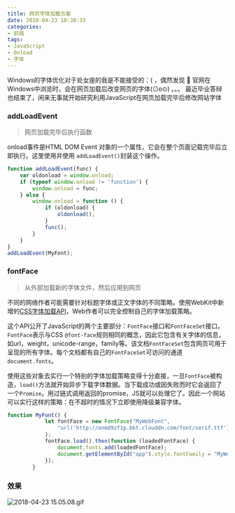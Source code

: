 ```yaml
---
title: 网页字体加载方案
date: 2018-04-23 10:38:33
categories:
- 前端
tags:
- JavaScript
- Onload
- 字体
---
```


Windows的字体优化对于处女座的我是不能接受的：( ，偶然发现  官网在Windows中浏览时，会在网页加载后改变网页的字体(⊙o⊙) 。。。
最近毕业答辩也结束了，闲来无事就开始研究利用JavaScript在网页加载完毕后修改网站字体

### addLoadEvent

> 网页加载完毕后执行函数

onload事件是HTML DOM Event 对象的一个属性，它会在整个页面记载完毕后立即执行。这里使用并使用 `addLoadEvent()`封装这个操作。

```javascript
function addLoadEvent(func) {
	var oldonload = window.onload;
	if (typeof window.onload != 'function') {
		window.onload = func;
	} else {
		window.onload = function () {
			if (oldonload) {
				oldonload();
			}
			func();
		}
	}
}
addLoadEvent(MyFont);
```



### fontFace

> 从外部加载新的字体文件，然后应用到网页

不同的网络作者可能需要针对标题字体或正文字体的不同策略。使用WebKit中新增的[CSS字体加载API](http://www.w3.org/TR/css-font-loading/)，Web作者可以完全控制自己的字体加载策略。

这个API公开了JavaScript的两个主要部分：`FontFace`接口和`FontFaceSet`接口。`FontFace`表示与CSS `@font-face`规则相同的概念，因此它包含有关字体的信息，如url，weight，unicode-range，family等。该文档`FontFaceSet`包含网页可用于呈现的所有字体。每个文档都有自己的`FontFaceSet`可访问的通道`document.fonts`。

使用这些对象去实行一个特别的字体加载策略变得十分直接，一旦`FontFace`被构造，`load()`方法就开始异步下载字体数据。当下载成功或因失败而时它会返回了一个`Promise`。用过链式调用返回的promise，JS就可以处理它了。因此一个网站可以实行这样的策略：在不超时的情况下立即使用降级兼容字体。

```javascript
function MyFont() {
            let fontFace = new FontFace("MyWebFont",
                "url('http://onmd9zf1p.bkt.clouddn.com/font/serif.ttf') format('woff2'),url('http://onmd9zf1p.bkt.clouddn.com/font/serif.ttf') format('woff')"
            );
            fontFace.load().then(function (loadedFontFace) {
                document.fonts.add(loadedFontFace);
                document.getElementById("app").style.fontFamily = "MyWebFont";
            });
        }
```

### 效果

![2018-04-23 15.05.08.gif](https://i.loli.net/2018/04/23/5add85c4072e8.gif)